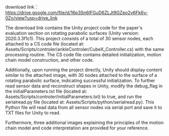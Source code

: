 download link：https://drive.google.com/file/d/16p3Sn6lFGuD6ZLJt9GZeo2y6Fk6v-0Zn/view?usp=drive_link

The download link contains the Unity project code for the paper's evaluation section on rotating parabolic surfaces (Unity version: 2020.3.3f1c1). This project consists of a total of 30 sensor nodes, each attached to a CS code file (located at: Assets/Scripts/controler/ankleControler/CubeX_Controller.cs) with the same processing routine. The CS code file contains detailed initialization, motion chain model construction, and other code. 
  
Additionally, upon running the project directly, Unity should display content similar to the attached image, with 30 nodes attached to the surface of a rotating parabolic surface, indicating successful initialization. To further read sensor data and reconstruct shapes in Unity, modify the debug_flag in the initialParameters.txt file (located at: Assets/Scripts/controler/initialParameters.txt) to true, and run the serialread.py file (located at: Assets/Scripts/python/serialread.py). This Python file will read data from all sensor nodes via serial port and save it to TXT files for Unity to read.

Furthermore, three additional images explaining the principles of the motion chain model and code interpretation are provided for your reference. 
  
